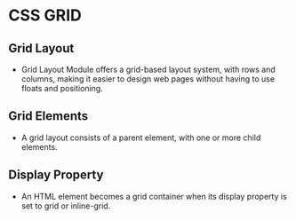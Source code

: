 # CSS GRID

## Grid Layout
- Grid Layout Module offers a grid-based layout system, with rows and columns, making it easier to design web pages without having to use floats and positioning.

## Grid Elements

- A grid layout consists of a parent element, with one or more child elements.

## Display Property
- An HTML element becomes a grid container when its display property is set to grid or inline-grid.

